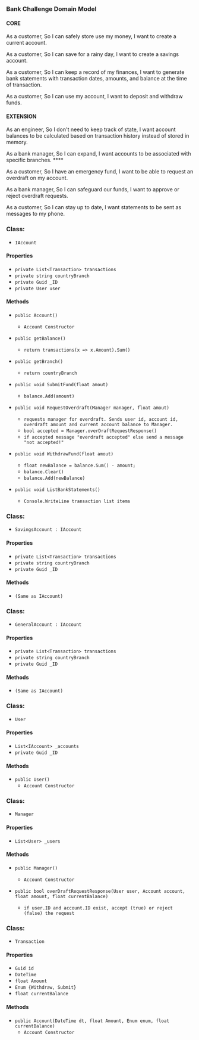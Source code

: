 ### Bank Challenge Domain Model

#### CORE
As a customer,
So I can safely store use my money,
I want to create a current account.

As a customer,
So I can save for a rainy day,
I want to create a savings account.

As a customer,
So I can keep a record of my finances,
I want to generate bank statements with transaction dates, amounts, and balance at the time of transaction.

As a customer,
So I can use my account,
I want to deposit and withdraw funds.

#### EXTENSION

As an engineer,
So I don't need to keep track of state,
I want account balances to be calculated based on transaction history instead of stored in memory.

As a bank manager,
So I can expand,
I want accounts to be associated with specific branches.   ****

As a customer,
So I have an emergency fund,
I want to be able to request an overdraft on my account.

As a bank manager,
So I can safeguard our funds,
I want to approve or reject overdraft requests.

As a customer,
So I can stay up to date,
I want statements to be sent as messages to my phone.


### Class:
* `IAccount`

#### Properties
* `private List<Transaction> transactions`
* `private string countryBranch`
* `private Guid _ID`
* `private User user`

#### Methods
* `public Account()`
  - `Account Constructor`

* `public getBalance()`
  - `return transactions(x => x.Amount).Sum()`
  
* `public getBranch()`
  - `return countryBranch`

* `public void SubmitFund(float amout)`
  - `balance.Add(amount)`
  
* `public void RequestOverdraft(Manager manager, float amout)`
  - `requests manager for overdraft. Sends user id, account id, overdraft amount and current account balance to Manager.`
  - `bool accepted = Manager.overDraftRequestResponse()`
  - `if accepted message "overdraft accepted" else send a message "not accepted!"`

* `public void WithdrawFund(float amout)`
  - `float newBalance = balance.Sum() - amount;`
  - `balance.Clear()`
  - `balance.Add(newBalance)`
  
* `public void ListBankStatements()`
  - `Console.WriteLine transaction list items`



### Class:
* `SavingsAccount : IAccount`

#### Properties
* `private List<Transaction> transactions`
* `private string countryBranch`
* `private Guid _ID`

#### Methods
* `(Same as IAccount)`



### Class:
* `GeneralAccount : IAccount`

#### Properties
* `private List<Transaction> transactions`
* `private string countryBranch`
* `private Guid _ID`

#### Methods
* `(Same as IAccount)`



### Class:
* `User`

#### Properties
* `List<IAccount> _accounts`
* `private Guid _ID`

#### Methods
* `public User()`
  - `Account Constructor`



### Class:
* `Manager`

#### Properties
* `List<User> _users`

#### Methods
* `public Manager()`
  - `Account Constructor` 

* `public bool overDraftRequestResponse(User user, Account account, float amount, float currentBalance)`
  - `if user.ID and account.ID exist, accept (true) or reject (false) the request` 






### Class:
* `Transaction`

#### Properties
* `Guid id`
* `DateTime`
* `float Amount`
* `Enum {Withdraw, Submit}`
* `float currentBalance`

#### Methods
* `public Account(DateTime dt, float Amount, Enum enum, float currentBalance)`
  - `Account Constructor`

